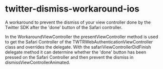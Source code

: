 # twitter-dismiss-workaround-ios

A workaround to prevent the dismiss of your view controller done by the Twitter SDK after the 'done' button of the Safari controller.

In the WorkaroundViewController the presentViewController method is used to get the Safari Controller of the TWTRWebAuthenticationViewController class and overrides the delegate. With the safariViewControllerDidFinish delegate method it can determine whether the 'done' button has been pressed on the Safari Controller and then prevent the dismiss in dismissViewControllerAnimated.
